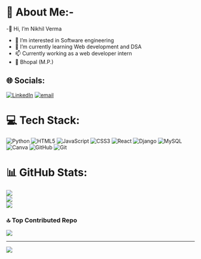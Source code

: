 # 💫 About Me:- 
-👋 Hi, I’m Nikhil Verma
- 👀 I’m interested in Software engineering 
- 🌱 I’m currently learning Web development and DSA
- 📫 Currently working as a web developer intern
- 📍 Bhopal (M.P.)


## 🌐 Socials:
[![LinkedIn](https://img.shields.io/badge/LinkedIn-%230077B5.svg?logo=linkedin&logoColor=white)](https://www.linkedin.com/in/nikhil-verma-a96b302b7) [![email](https://img.shields.io/badge/Email-D14836?logo=gmail&logoColor=white)](mailto:nikkcr3141@gmail.com) 

# 💻 Tech Stack:
![Python](https://img.shields.io/badge/python-3670A0?style=for-the-badge&logo=python&logoColor=ffdd54) ![HTML5](https://img.shields.io/badge/html5-%23E34F26.svg?style=for-the-badge&logo=html5&logoColor=white) ![JavaScript](https://img.shields.io/badge/javascript-%23323330.svg?style=for-the-badge&logo=javascript&logoColor=%23F7DF1E) ![CSS3](https://img.shields.io/badge/css3-%231572B6.svg?style=for-the-badge&logo=css3&logoColor=white) ![React](https://img.shields.io/badge/react-%2320232a.svg?style=for-the-badge&logo=react&logoColor=%2361DAFB) ![Django](https://img.shields.io/badge/django-%23092E20.svg?style=for-the-badge&logo=django&logoColor=white) ![MySQL](https://img.shields.io/badge/mysql-4479A1.svg?style=for-the-badge&logo=mysql&logoColor=white) ![Canva](https://img.shields.io/badge/Canva-%2300C4CC.svg?style=for-the-badge&logo=Canva&logoColor=white) ![GitHub](https://img.shields.io/badge/github-%23121011.svg?style=for-the-badge&logo=github&logoColor=white) ![Git](https://img.shields.io/badge/git-%23F05033.svg?style=for-the-badge&logo=git&logoColor=white)
# 📊 GitHub Stats:
![](https://github-readme-stats.vercel.app/api?username=nikhil-verma54&theme=dark&hide_border=false&include_all_commits=false&count_private=false)<br/>
![](https://nirzak-streak-stats.vercel.app/?user=nikhil-verma54&theme=dark&hide_border=false)<br/>
![](https://github-readme-stats.vercel.app/api/top-langs/?username=nikhil-verma54&theme=dark&hide_border=false&include_all_commits=false&count_private=false&layout=compact)

### 🔝 Top Contributed Repo
![](https://github-contributor-stats.vercel.app/api?username=nikhil-verma54&limit=5&theme=dark&combine_all_yearly_contributions=true)

---
[![](https://visitcount.itsvg.in/api?id=nikhil-verma54&icon=0&color=0)](https://visitcount.itsvg.in)

<!-- Proudly created with GPRM ( https://gprm.itsvg.in ) -->
